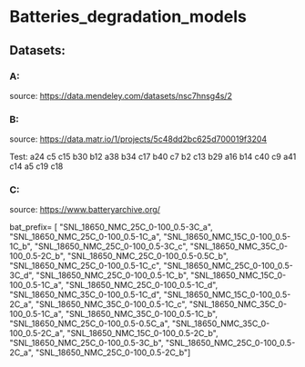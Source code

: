 # Batteries_degradation_models


## Datasets:
### A:

source: https://data.mendeley.com/datasets/nsc7hnsg4s/2

### B:
source: https://data.matr.io/1/projects/5c48dd2bc625d700019f3204

Test: a24
c5
c15
b30
b12
a38
b34
c17
b40
c7
b2
c13
b29
a16
b14
c40
c9
a41
c14
a5
c19
c18

### C: 

source: https://www.batteryarchive.org/

bat_prefix= [
"SNL_18650_NMC_25C_0-100_0.5-3C_a", 
"SNL_18650_NMC_25C_0-100_0.5-1C_a", 
"SNL_18650_NMC_15C_0-100_0.5-1C_b", 
"SNL_18650_NMC_25C_0-100_0.5-3C_c", 
"SNL_18650_NMC_35C_0-100_0.5-2C_b", 
"SNL_18650_NMC_25C_0-100_0.5-0.5C_b", 
"SNL_18650_NMC_25C_0-100_0.5-1C_c", 
"SNL_18650_NMC_25C_0-100_0.5-3C_d", 
"SNL_18650_NMC_25C_0-100_0.5-1C_b", 
"SNL_18650_NMC_15C_0-100_0.5-1C_a", 
"SNL_18650_NMC_25C_0-100_0.5-1C_d", 
"SNL_18650_NMC_35C_0-100_0.5-1C_d", 
"SNL_18650_NMC_15C_0-100_0.5-2C_a", 
"SNL_18650_NMC_35C_0-100_0.5-1C_c", 
"SNL_18650_NMC_35C_0-100_0.5-1C_a", 
"SNL_18650_NMC_35C_0-100_0.5-1C_b", 
"SNL_18650_NMC_25C_0-100_0.5-0.5C_a", 
"SNL_18650_NMC_35C_0-100_0.5-2C_a", 
"SNL_18650_NMC_15C_0-100_0.5-2C_b", 
"SNL_18650_NMC_25C_0-100_0.5-3C_b", 
"SNL_18650_NMC_25C_0-100_0.5-2C_a", 
"SNL_18650_NMC_25C_0-100_0.5-2C_b"]
